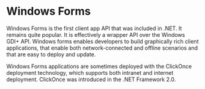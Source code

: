 # Windows Forms

Windows Forms is the first client app API that was included in .NET. It remains
quite popular. It is effectively a wrapper API over the Windows GDI+ API.
Windows forms enables developers to build graphically rich client applications,
that enable both network-connected and offline scenarios and that are easy to
deploy and update.

Windows Forms applications are sometimes deployed with the ClickOnce deployment
technology, which supports both intranet and internet deployment. ClickOnce was
introduced in the .NET Framework 2.0.
